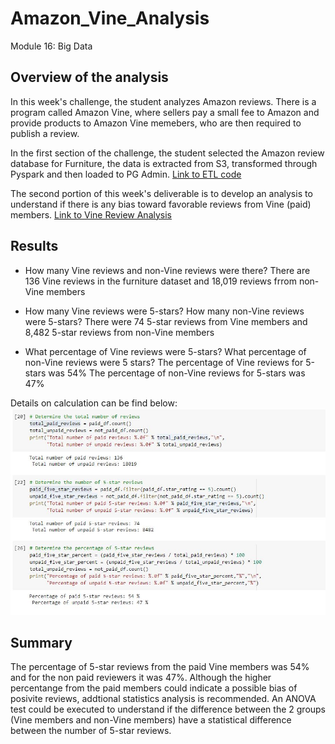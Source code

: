 # Amazon_Vine_Analysis
Module 16: Big Data

## Overview of the analysis

In this week's challenge, the student analyzes Amazon reviews. There is a program called Amazon Vine, where sellers pay a small fee to Amazon and provide products to Amazon Vine memebers, who are then required to publish a review. 

In the first section of the challenge, the student selected the Amazon review database for Furniture, the data is extracted from S3, transformed through Pyspark and then loaded to PG Admin. [Link to ETL code](https://github.com/liviamiyabara/Amazon_Vine_Analysis/blob/main/Amazon_Reviews_ETL.ipynb)

The second portion of this week's deliverable is to develop an analysis to understand if there is any bias toward favorable reviews from Vine (paid) members. [Link to Vine Review Analysis](https://github.com/liviamiyabara/Amazon_Vine_Analysis/blob/main/Vine_Review_Analysis.ipynb)

## Results

* How many Vine reviews and non-Vine reviews were there?
    There are 136 Vine reviews in the furniture dataset and 18,019 reviews frrom non-Vine members
    
* How many Vine reviews were 5-stars? How many non-Vine reviews were 5-stars?
    There were 74 5-star reviews from Vine members and 8,482 5-star reviews from non-Vine members

* What percentage of Vine reviews were 5-stars? What percentage of non-Vine reviews were 5 stars?
    The percentage of Vine reviews for 5-stars was 54%
    The percentage of non-Vine reviews for 5-stars was 47%

Details on calculation can be find below:
![ScreenShot](https://github.com/liviamiyabara/Amazon_Vine_Analysis/blob/main/Resources/calculations.JPG)

## Summary

The percentage of 5-star reviews from the paid Vine members was 54% and for the non paid reviewers it was 47%. Although the higher percentange from the paid members could indicate a possible bias of posivite reviews, addtional statistics analysis is recommended. An ANOVA test could be executed to understand if the difference between the 2 groups (Vine members and non-Vine members) have a statistical difference between the number of 5-star reviews. 
